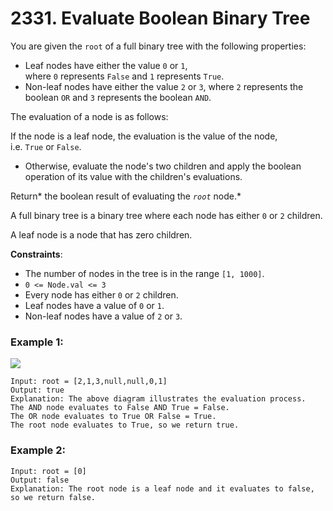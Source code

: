 # 2331. Evaluate Boolean Binary Tree

You are given the `root` of a full binary tree with the following properties:

- Leaf nodes have either the value `0` or `1`, where `0` represents `False` and `1` represents `True`.
- Non-leaf nodes have either the value `2` or `3`, where `2` represents the boolean `OR` and `3` represents the boolean `AND`.

The evaluation of a node is as follows:

  If the node is a leaf node, the evaluation is the value of the node, i.e. `True` or `False`.
- Otherwise, evaluate the node's two children and apply the boolean operation of its value with the children's evaluations.

Return* the boolean result of evaluating the *`root`* node.*

A full binary tree is a binary tree where each node has either `0` or `2` children.

A leaf node is a node that has zero children.

**Constraints**:
- The number of nodes in the tree is in the range `[1, 1000]`.
- `0 <= Node.val <= 3`
- Every node has either `0` or `2` children.
- Leaf nodes have a value of `0` or `1`.
- Non-leaf nodes have a value of `2` or `3`.

### Example 1:
![](https://assets.leetcode.com/uploads/2022/05/16/example1drawio1.png)
```
Input: root = [2,1,3,null,null,0,1]
Output: true
Explanation: The above diagram illustrates the evaluation process.
The AND node evaluates to False AND True = False.
The OR node evaluates to True OR False = True.
The root node evaluates to True, so we return true.
```

### Example 2:
```
Input: root = [0]
Output: false
Explanation: The root node is a leaf node and it evaluates to false, so we return false.
```
